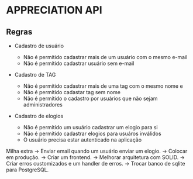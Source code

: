 # APPRECIATION API

## Regras

- Cadastro de usuário
  - Não é permitido cadastrar mais de um usuário com o mesmo e-mail
  - Não é permitido cadastrar usuário sem e-mail

- Cadastro de TAG
  - Não é permitido cadastrar mais de uma tag com o mesmo nome e
  - Não é permitido cadastar tag sem nome
  - Não é permitido o cadastro por usuários que não sejam administradores

- Cadastro de elogios
  - Não é permitido um usuário cadastrar um elogio para si
  - Não é permitido cadastrar elogios para usuáros inválidos
  - O usuário precisa estar autenticado na aplicação

Milha extra
-> Enviar email quando um usuário enviar um elogio.
-> Colocar em produção.
-> Criar um frontend.
-> Melhorar arquitetura com SOLID.
-> Criar erros customizados e um handler de erros.
-> Trocar banco de sqlite para PostgreSQL.
